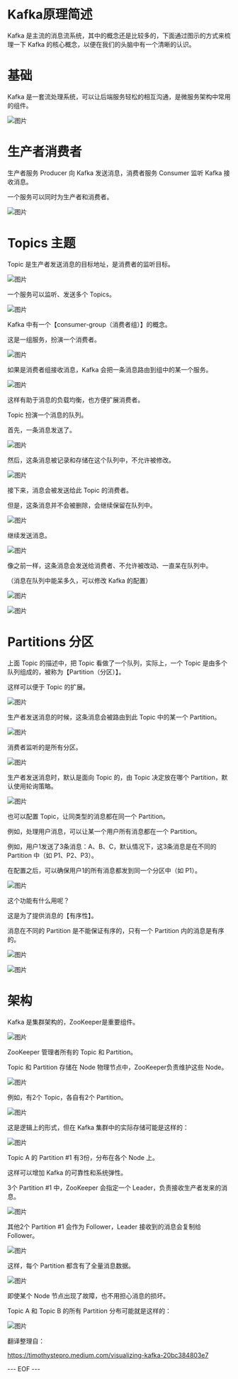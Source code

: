 # Kafka原理简述

Kafka 是主流的消息流系统，其中的概念还是比较多的，下面通过图示的方式来梳理一下 Kafka 的核心概念，以便在我们的头脑中有一个清晰的认识。

# 基础

Kafka 是一套流处理系统，可以让后端服务轻松的相互沟通，是微服务架构中常用的组件。

![图片](简述Kafka原理.assets/640-1657415075065.jpg)

# 生产者消费者

生产者服务 Producer 向 Kafka 发送消息，消费者服务 Consumer 监听 Kafka 接收消息。

一个服务可以同时为生产者和消费者。

![图片](简述Kafka原理.assets/640.jpg)

# Topics 主题

Topic 是生产者发送消息的目标地址，是消费者的监听目标。

![图片](简述Kafka原理.assets/640-1657415075391.jpg)

一个服务可以监听、发送多个 Topics。

![图片](https://mmbiz.qpic.cn/mmbiz_jpg/wv3K6j4ibl93rzIoFNXJekOmRoIT7J2TgXTq6egibticaGibsHklvMAJ4uMX5Wxx4U5U6h6TjBB9hNK57CyVjMtmJg/640?wx_fmt=jpeg&wxfrom=5&wx_lazy=1&wx_co=1)

Kafka 中有一个【consumer-group（消费者组）】的概念。

这是一组服务，扮演一个消费者。

![图片](简述Kafka原理.assets/640-1657415076062.jpg)

如果是消费者组接收消息，Kafka 会把一条消息路由到组中的某一个服务。

![图片](简述Kafka原理.assets/640-1657415078376.jpg)

这样有助于消息的负载均衡，也方便扩展消费者。

Topic 扮演一个消息的队列。

首先，一条消息发送了。

![图片](简述Kafka原理.assets/640-1657415075736.jpg)

然后，这条消息被记录和存储在这个队列中，不允许被修改。

![图片](简述Kafka原理.assets/640-1657415078375.jpg)

接下来，消息会被发送给此 Topic 的消费者。

但是，这条消息并不会被删除，会继续保留在队列中。

![图片](简述Kafka原理.assets/640-1657415077810.jpg)

继续发送消息。

![图片](简述Kafka原理.assets/640-1657415076007.jpg)

像之前一样，这条消息会发送给消费者、不允许被改动、一直呆在队列中。

（消息在队列中能呆多久，可以修改 Kafka 的配置）

![图片](简述Kafka原理.assets/640-1657415075377.jpg)

![图片](简述Kafka原理.assets/640-1657415076038.jpg)

# Partitions 分区

上面 Topic 的描述中，把 Topic 看做了一个队列，实际上，一个 Topic 是由多个队列组成的，被称为【Partition（分区）】。

这样可以便于 Topic 的扩展。

![图片](简述Kafka原理.assets/640-1657415077628.jpg)

生产者发送消息的时候，这条消息会被路由到此 Topic 中的某一个 Partition。

![图片](简述Kafka原理.assets/640-1657415076063.jpg)

消费者监听的是所有分区。

![图片](简述Kafka原理.assets/640-1657415077820.jpg)

生产者发送消息时，默认是面向 Topic 的，由 Topic 决定放在哪个 Partition，默认使用轮询策略。

![图片](简述Kafka原理.assets/640-1657415076007.jpg)

也可以配置 Topic，让同类型的消息都在同一个 Partition。

例如，处理用户消息，可以让某一个用户所有消息都在一个 Partition。

例如，用户1发送了3条消息：A、B、C，默认情况下，这3条消息是在不同的 Partition 中（如 P1、P2、P3）。

在配置之后，可以确保用户1的所有消息都发到同一个分区中（如 P1）。

![图片](简述Kafka原理.assets/640-1657415076043.jpg)

这个功能有什么用呢？

这是为了提供消息的【有序性】。

消息在不同的 Partition 是不能保证有序的，只有一个 Partition 内的消息是有序的。

![图片](简述Kafka原理.assets/640-1657415077826.jpg)

![图片](简述Kafka原理.assets/640-1657415078375.jpg)

# 架构

Kafka 是集群架构的，ZooKeeper是重要组件。

![图片](简述Kafka原理.assets/640-1657415078389.jpg)

ZooKeeper 管理者所有的 Topic 和 Partition。

Topic 和 Partition 存储在 Node 物理节点中，ZooKeeper负责维护这些 Node。

![图片](简述Kafka原理.assets/640-1657415076155.jpg)

例如，有2个 Topic，各自有2个 Partition。

![图片](简述Kafka原理.assets/640-1657415078376.jpg)

这是逻辑上的形式，但在 Kafka 集群中的实际存储可能是这样的：

![图片](简述Kafka原理.assets/640-1657415075750.jpg)

Topic A 的 Partition #1 有3份，分布在各个 Node 上。

这样可以增加 Kafka 的可靠性和系统弹性。

3个 Partition #1 中，ZooKeeper 会指定一个 Leader，负责接收生产者发来的消息。

![图片](简述Kafka原理.assets/640-1657415076053.jpg)

其他2个 Partition #1 会作为 Follower，Leader 接收到的消息会复制给 Follower。

![图片](简述Kafka原理.assets/640-1657415078390.jpg)

这样，每个 Partition 都含有了全量消息数据。

![图片](简述Kafka原理.assets/640-1657415077793.jpg)

即使某个 Node 节点出现了故障，也不用担心消息的损坏。

Topic A 和 Topic B 的所有 Partition 分布可能就是这样的：

![图片](简述Kafka原理.assets/640-1657415075642.jpg)

翻译整理自：

https://timothystepro.medium.com/visualizing-kafka-20bc384803e7

--- EOF ---